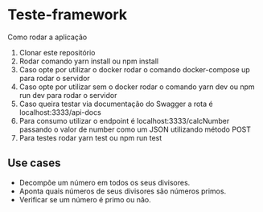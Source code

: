 # Teste-framework

Como rodar a aplicação
1. Clonar este repositório
2. Rodar comando yarn install ou npm install
3. Caso opte por utilizar o docker rodar o comando docker-compose up para rodar o servidor
4. Caso opte por utilizar sem o docker rodar o comando yarn dev ou npm run dev para rodar o servidor
5. Caso queira testar via documentação do Swagger a rota é localhost:3333/api-docs
6. Para consumo utilizar o endpoint é localhost:3333/calcNumber passando o valor de number como um JSON utilizando método POST
7. Para testes rodar yarn test ou npm run test

## Use cases

- Decompõe um número em todos os seus divisores.
- Aponta quais números de seus divisores são números primos.
- Verificar se um número é primo ou não.

